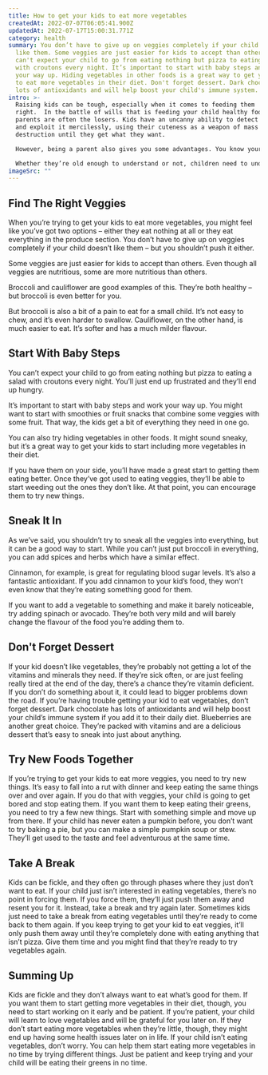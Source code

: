 ```yaml
---
title: How to get your kids to eat more vegetables
createdAt: 2022-07-07T06:05:41.900Z
updatedAt: 2022-07-17T15:00:31.771Z
category: health
summary: You don’t have to give up on veggies completely if your child doesn't
  like them. Some veggies are just easier for kids to accept than others. You
  can't expect your child to go from eating nothing but pizza to eating a salad
  with croutons every night. It’s important to start with baby steps and work
  your way up. Hiding vegetables in other foods is a great way to get your kids
  to eat more vegetables in their diet. Don't forget dessert. Dark chocolate has
  lots of antioxidants and will help boost your child's immune system.
intro: >-
  Raising kids can be tough, especially when it comes to feeding them
  right.  In the battle of wills that is feeding your child healthy food,
  parents are often the losers. Kids have an uncanny ability to detect weakness
  and exploit it mercilessly, using their cuteness as a weapon of mass
  destruction until they get what they want.

  However, being a parent also gives you some advantages. You know your kid better than anyone else – probably even better than they know themselves – and you won’t hesitate to use that knowledge to get them eating veggies once and for all. 

  Whether they’re old enough to understand or not, children need to understand that green leaves are not just something funny that vines climb on. They’re also packed with vitamins and minerals which will keep your little one healthy if they eat more of them. Here are some tips on how you can do exactly that...
imageSrc: ""
---
```


## Find The Right Veggies

When you’re trying to get your kids to eat more vegetables, you might feel like you’ve got two options – either they eat nothing at all or they eat everything in the produce section.
You don’t have to give up on veggies completely if your child doesn’t like them – but you shouldn’t push it either.

Some veggies are just easier for kids to accept than others. Even though all veggies are nutritious, some are more nutritious than others.

Broccoli and cauliflower are good examples of this. They’re both healthy – but broccoli is even better for you.

But broccoli is also a bit of a pain to eat for a small child. It’s not easy to chew, and it’s even harder to swallow. Cauliflower, on the other hand, is much easier to eat. It’s softer and has a much milder flavour.

## Start With Baby Steps

You can’t expect your child to go from eating nothing but pizza to eating a salad with croutons every night. You’ll just end up frustrated and they’ll end up hungry.

It’s important to start with baby steps and work your way up. You might want to start with smoothies or fruit snacks that combine some veggies with some fruit. That way, the kids get a bit of everything they need in one go.

You can also try hiding vegetables in other foods. It might sound sneaky, but it’s a great way to get your kids to start including more vegetables in their diet.

If you have them on your side, you’ll have made a great start to getting them eating better. Once they’ve got used to eating veggies, they’ll be able to start weeding out the ones they don’t like. At that point, you can encourage them to try new things.

## Sneak It In

As we’ve said, you shouldn’t try to sneak all the veggies into everything, but it can be a good way to start.
While you can’t just put broccoli in everything, you can add spices and herbs which have a similar effect.

Cinnamon, for example, is great for regulating blood sugar levels. It’s also a fantastic antioxidant. If you add cinnamon to your kid’s food, they won’t even know that they’re eating something good for them.

If you want to add a vegetable to something and make it barely noticeable, try adding spinach or avocado. They’re both very mild and will barely change the flavour of the food you’re adding them to.

## Don't Forget Dessert

If your kid doesn’t like vegetables, they’re probably not getting a lot of the vitamins and minerals they need.
If they’re sick often, or are just feeling really tired at the end of the day, there’s a chance they’re vitamin deficient. If you don’t do something about it, it could lead to bigger problems down the road.
If you’re having trouble getting your kid to eat vegetables, don’t forget dessert.
Dark chocolate has lots of antioxidants and will help boost your child’s immune system if you add it to their daily diet.
Blueberries are another great choice. They’re packed with vitamins and are a delicious dessert that’s easy to sneak into just about anything.

## Try New Foods Together

If you’re trying to get your kids to eat more veggies, you need to try new things.
It’s easy to fall into a rut with dinner and keep eating the same things over and over again. If you do that with veggies, your child is going to get bored and stop eating them. If you want them to keep eating their greens, you need to try a few new things.
Start with something simple and move up from there.
If your child has never eaten a pumpkin before, you don’t want to try baking a pie, but you can make a simple pumpkin soup or stew. They’ll get used to the taste and feel adventurous at the same time.

## Take A Break

Kids can be fickle, and they often go through phases where they just don’t want to eat.
If your child just isn’t interested in eating vegetables, there’s no point in forcing them.
If you force them, they’ll just push them away and resent you for it.
Instead, take a break and try again later.
Sometimes kids just need to take a break from eating vegetables until they’re ready to come back to them again.
If you keep trying to get your kid to eat veggies, it’ll only push them away until they’re completely done with eating anything that isn’t pizza.
Give them time and you might find that they’re ready to try vegetables again.

## Summing Up

Kids are fickle and they don’t always want to eat what’s good for them. If you want them to start getting more vegetables in their diet, though, you need to start working on it early and be patient.
If you’re patient, your child will learn to love vegetables and will be grateful for you later on. If they don’t start eating more vegetables when they’re little, though, they might end up having some health issues later on in life.
If your child isn’t eating vegetables, don’t worry. You can help them start eating more vegetables in no time by trying different things. Just be patient and keep trying and your child will be eating their greens in no time.
